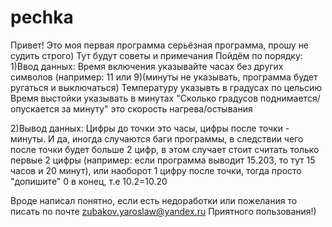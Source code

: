 # pechka
Привет!
Это моя первая программа серьёзная программа, прошу не судить строго)
Тут будут советы и примечания
Пойдём по порядку:
1)Ввод данных:
	Время включения указывайте часах без других символов (например: 11 или 9)(минуты не указывать, программа будет ругаться и выключаться)
	Температуру указывть в градусах по цельсию
	Время выстойки указывать в минутах
	"Сколько градусов поднимается/опускается за минуту" это скорость нагрева/остывания

2)Вывод данных:
	Цифры до точки это часы, цифры после точки - минуты. И да, иногда случаются баги программы, в следствии чего после точки будет больше 2 цифр, в этом случает стоит считать только первые 2 цифры (например: если программа выводит 15.203, то тут 15 часов и 20 минут), или наоборот 1 цифру после точки, тогда просто "допишите" 0 в конец, т.е 10.2=10.20

Вроде написал понятно, если есть недоработки или пожелания то писать по почте zubakov.yaroslaw@yandex.ru
Приятного пользования!)
